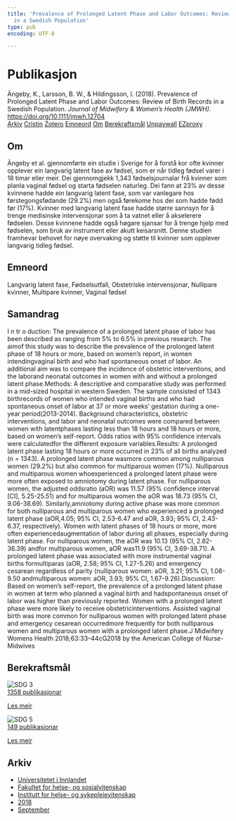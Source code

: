 ```yaml
---
title: 'Prevalence of Prolonged Latent Phase and Labor Outcomes: Review of Birth Records
  in a Swedish Population'
type: pub
encoding: UTF-8

---
```

<h1>Publikasjon</h1>
<article id="csl-bib-container-EFV3B2RS" class="csl-bib-container">
  <div class="csl-bib-body"> <div class="csl-entry">Ängeby, K., Larsson, B. W., &#38; Hildingsson, I. (2018). Prevalence of Prolonged Latent Phase and Labor Outcomes: Review of Birth Records in a Swedish Population. <i>Journal of Midwifery &#38; Women’s Health (JMWH)</i>. <a href="https://doi.org/10.1111/jmwh.12704">https://doi.org/10.1111/jmwh.12704</a></div> </div>
  <div class="csl-bib-buttons">
    <a href="#taxonomy-article-EFV3B2RS" alt="archive" class="csl-bib-button">Arkiv</a>
    <a href="https://app.cristin.no/results/show.jsf?id=1608347" alt="Cristin" class="csl-bib-button">Cristin</a>
    <a href="http://zotero.org/groups/5881554/items/EFV3B2RS" alt="Zotero" class="csl-bib-button">Zotero</a>
    <a href="#keywords-article-EFV3B2RS" alt="keywords" class="csl-bib-button">Emneord</a>
    <a href="#about-article-EFV3B2RS" alt="about_pub" class="csl-bib-button">Om</a>
    <a href="#sdg-article-EFV3B2RS" alt="sdg" class="csl-bib-button">Berekraftsmål</a>
    <a href="https://doi.org/10.1111/jmwh.12704" alt="Unpaywall" class="csl-bib-button">Unpaywall</a>
    <a href="https://doi.org/10.1111/jmwh.12704" alt="EZproxy" class="csl-bib-button">EZproxy</a>
  </div>
  <div id="csl-bib-meta-container-EFV3B2RS"></div>
</article>
<div id="csl-bib-meta-EFV3B2RS" class="csl-bib-meta">
  <article id="about-article-EFV3B2RS" class="about_pub-article">
    <h1>Om</h1>
    Ängeby et al. gjennomførte ein studie i Sverige for å forstå kor ofte kvinner opplever ein langvarig latent fase av fødsel, som er når tidleg fødsel varer i 18 timar eller meir. Dei gjennomgjekk 1,343 fødselsjournalar frå kvinner som planla vaginal fødsel og starta fødselen naturleg. Dei fann at 23% av desse kvinnene hadde ein langvarig latent fase, som var vanlegare hos førstegongsfødande (29.2%) men også førekome hos dei som hadde fødd før (17%). Kvinner med langvarig latent fase hadde større sannsyn for å trenge medisinske intervensjonar som å ta vatnet eller å akselerere fødselen. Desse kvinnene hadde også høgare sjansar for å trenge hjelp med fødselen, som bruk av instrument eller akutt keisarsnitt. Denne studien framhevar behovet for nøye overvaking og støtte til kvinner som opplever langvarig tidleg fødsel.
  </article>
  <article id="keywords-article-EFV3B2RS" class="keywords-article">
    <h1>Emneord</h1>
    Langvarig latent fase, Fødselsutfall, Obstetriske intervensjonar, Nullipare kvinner, Multipare kvinner, Vaginal fødsel
  </article>
  <article id="abstract-article-EFV3B2RS" class="abstract-article">
    <h1>Samandrag</h1>
    I n tr o duction: The prevalence of a prolonged latent phase of labor has been described as ranging from 5% to 6.5% in previous research. The aimof this study was to describe the prevalence of the prolonged latent phase of 18 hours or more, based on women’s report, in women intendingvaginal birth and who had spontaneous onset of labor. An additional aim was to compare the incidence of obstetric interventions, and the laborand neonatal outcomes in women with and without a prolonged latent phase.Methods: A descriptive and comparative study was performed in a mid-sized hospital in western Sweden. The sample consisted of 1343 birthrecords of women who intended vaginal births and who had spontaneous onset of labor at 37 or more weeks’ gestation during a one-year period(2013-2014). Background characteristics, obstetric interventions, and labor and neonatal outcomes were compared between women with latentphases lasting less than 18 hours and 18 hours or more, based on women’s self-report. Odds ratios with 95% confidence intervals were calculatedfor the different exposure variables.Results: A prolonged latent phase lasting 18 hours or more occurred in 23% of all births analyzed (n = 1343). A prolonged latent phase wasmore common among nulliparous women (29.2%) but also common for multiparous women (17%). Nulliparous and multiparous women whoexperienced a prolonged latent phase were more often exposed to amniotomy during latent phase. For nulliparous women, the adjusted oddsratio (aOR) was 11.57 (95% confidence interval [CI], 5.25-25.51) and for multiparous women the aOR was 18.73 (95% CI, 9.06-38.69). Similarly,amniotomy during active phase was more common for both nulliparous and multiparous women who experienced a prolonged latent phase (aOR,4.05; 95% CI, 2.53-6.47 and aOR, 3.93; 95% CI, 2.43-6.37, respectively). Women with latent phases of 18 hours or more, more often experiencedaugmentation of labor during all phases, especially during latent phase. For nulliparous women, the aOR was 10.13 (95% CI, 2.82-36.39) andfor multiparous women, aOR was11.9 (95% CI, 3.69-38.71). A prolonged latent phase was associated with more instrumental vaginal births formultiparas (aOR, 2.58; 95% CI, 1.27-5.26) and emergency cesarean regardless of parity (nulliparous women: aOR, 3.21; 95% CI, 1.08-9.50 andmultiparous women: aOR, 3.93; 95% CI, 1.67-9.26).Discussion: Based on women’s self-report, the prevalence of a prolonged latent phase in women at term who planned a vaginal birth and hadspontaneous onset of labor was higher than previously reported. Women with a prolonged latent phase were more likely to receive obstetricinterventions. Assisted vaginal birth was more common for nulliparous women with prolonged latent phase and emergency cesarean occurredmore frequently for both nulliparous women and multiparous women with a prolonged latent phase.J Midwifery Womens Health 2018;63:33–44c2018 by the American College of Nurse-Midwives
  </article>
  <article id="sdg-article-EFV3B2RS" class="sdg-article">
    <h1>Berekraftsmål</h1>
    <div class="sdg-container"><div id="sdg3" class="sdg">
        <img src="{{< params subfolder >}}images/sdg/sdg03_nn.png" class="image" alt="SDG 3">
        <div class="sdg-overlay">
          <a href="/nn/archive/?key=?sdg=3#archive" class="sdg-publication-count"><span>1358</span> publikasjonar</a>
          <p><a href="https://fn.no/om-fn/fns-baerekraftsmaal/god-helse-og-livskvalitet?lang=nno-NO" class="sdg-read-more">Les meir</a></p>
        </div>
      </div> <div id="sdg5" class="sdg">
        <img src="{{< params subfolder >}}images/sdg/sdg05_nn.png" class="image" alt="SDG 5">
        <div class="sdg-overlay">
          <a href="/nn/archive/?key=?sdg=5#archive" class="sdg-publication-count"><span>149</span> publikasjonar</a>
          <p><a href="https://fn.no/om-fn/fns-baerekraftsmaal/likestilling-mellom-kjoennene?lang=nno-NO" class="sdg-read-more">Les meir</a></p>
        </div>
      </div></div>
  </article>
  <article id="taxonomy-article-EFV3B2RS" class="taxonomy-article">
    <h1>Arkiv</h1>
    <ul>
      <li>
        <a href="/nn/archive/?key=3DCRN523">Universitetet i Innlandet</a>
      </li>
      <li>
        <a href="/nn/archive/?key=IDKFS3MX">Fakultet for helse- og sosialvitenskap</a>
      </li>
      <li>
        <a href="/nn/archive/?key=GTV4ECMZ">Institutt for helse- og sykepleievitenskap</a>
      </li>
      <li>
        <a href="/nn/archive/?key=676HMQBA">2018</a>
      </li>
      <li>
        <a href="/nn/archive/?key=G8SKACTJ">September</a>
      </li>
    </ul>
  </article>
</div>
